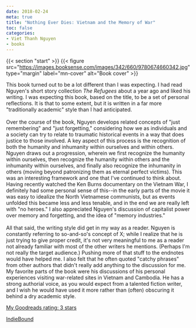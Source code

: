 ```yaml
---
date: 2018-02-24
meta: true
title: "Nothing Ever Dies: Vietnam and the Memory of War"
toc: false
categories:
- Viet Thanh Nguyen
- books
---
```


{{< section "start" >}}
{{< figure src="https://images.booksense.com/images/342/660/9780674660342.jpg" type="margin" label="mn-cover" alt="Book cover" >}}

This book turned out to be a lot different than I was expecting. I had read Nguyen's short story collection _The Refugees_ about a year ago and liked his writing. I was expecting this book, based on the title, to be a set of personal reflections. It is that to some extent, but it is written in a far more "traditionally academic" style than I had anticipated. <br /><br />Over the course of the book, Nguyen develops related concepts of "just remembering" and "just forgetting," considering how we as individuals and a society can try to relate to traumatic historical events in a way that does justice to those involved. A key aspect of this process is the recognition of both the humanity and inhumanity within ourselves and within others. Nguyen draws out a progression, wherein we first recognize the humanity within ourselves, then recognize the humanity within others and the inhumanity within ourselves, and finally also recognize the inhumanity in others (moving beyond patronizing them as eternal perfect victims). This was an interesting framework and one that I've continued to think about. Having recently watched the Ken Burns documentary on the Vietnam War, I definitely had some personal sense of this--in the early parts of the movie it was easy to idealize the North Vietnamese communists, but as events unfolded this became less and less tenable, and in the end we are really left with "no heroes." I also appreciated Nguyen's discussion of capitalist power over memory and forgetting, and the idea of "memory industries." <br /><br />All that said, the writing style did get in my way as a reader. Nguyen is constantly referring to so-and-so's concept of X; while I realize that he is just trying to give proper credit, it's not very meaningful to me as a reader not already familiar with most of the other writers he mentions. (Perhaps I'm not really the target audience.) Pushing more of that stuff to the endnotes would have helped me. I also felt that he often quoted "catchy phrases" from other authors that didn't really add anything to the discussion for me. My favorite parts of the book were his discussions of his personal experiences visiting war-related sites in Vietnam and Cambodia. He has a strong authorial voice, as you would expect from a talented fiction writer, and I wish he would have used it more rather than (often) obscuring it behind a dry academic style. 

[My Goodreads rating: 3 stars](https://www.goodreads.com/review/show/2266559080)  

[IndieBound](https://www.indiebound.org/book/9780674660342)
